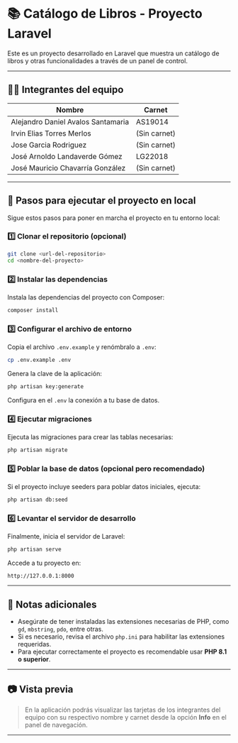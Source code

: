 
# 📚 Catálogo de Libros - Proyecto Laravel

Este es un proyecto desarrollado en Laravel que muestra un catálogo de libros y otras funcionalidades a través de un panel de control.

---

## 👨‍💻 Integrantes del equipo

| Nombre | Carnet |
|--------|--------|
| Alejandro Daniel Avalos Santamaria | AS19014 |
| Irvin Elias Torres Merlos | (Sin carnet) |
| Jose Garcia Rodriguez | (Sin carnet) |
| José Arnoldo Landaverde Gómez | LG22018 |
| José Mauricio Chavarría González | (Sin carnet) |

---

## 🚀 Pasos para ejecutar el proyecto en local

Sigue estos pasos para poner en marcha el proyecto en tu entorno local:

### 1️⃣ Clonar el repositorio (opcional)

```bash
git clone <url-del-repositorio>
cd <nombre-del-proyecto>
```

### 2️⃣ Instalar las dependencias

Instala las dependencias del proyecto con Composer:

```bash
composer install
```

### 3️⃣ Configurar el archivo de entorno

Copia el archivo `.env.example` y renómbralo a `.env`:

```bash
cp .env.example .env
```

Genera la clave de la aplicación:

```bash
php artisan key:generate
```

Configura en el `.env` la conexión a tu base de datos.

### 4️⃣ Ejecutar migraciones

Ejecuta las migraciones para crear las tablas necesarias:

```bash
php artisan migrate
```

### 5️⃣ Poblar la base de datos (opcional pero recomendado)

Si el proyecto incluye seeders para poblar datos iniciales, ejecuta:

```bash
php artisan db:seed
```

### 6️⃣ Levantar el servidor de desarrollo

Finalmente, inicia el servidor de Laravel:

```bash
php artisan serve
```

Accede a tu proyecto en:

```
http://127.0.0.1:8000
```

---

## 📌 Notas adicionales

- Asegúrate de tener instaladas las extensiones necesarias de PHP, como `gd`, `mbstring`, `pdo`, entre otras.
- Si es necesario, revisa el archivo `php.ini` para habilitar las extensiones requeridas.
- Para ejecutar correctamente el proyecto es recomendable usar **PHP 8.1 o superior**.

---

## 📷 Vista previa

> En la aplicación podrás visualizar las tarjetas de los integrantes del equipo con su respectivo nombre y carnet desde la opción **Info** en el panel de navegación.

---
